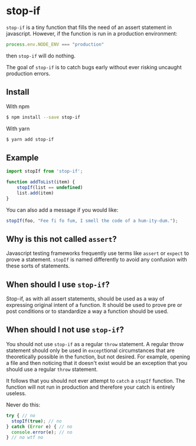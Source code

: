 # stop-if

`stop-if` is a tiny function that fills the need of an assert statement in javascript. However, if the function is run in a production environment:

``` js
process.env.NODE_ENV === "production"
```

then `stop-if` will do nothing. 

The goal of `stop-if` is to catch bugs early without ever risking uncaught production errors. 

## Install

With npm
``` bash
$ npm install --save stop-if
```

With yarn
``` bash 
$ yarn add stop-if
```

## Example

``` js
import stopIf from 'stop-if';

function addToList(item) {
    stopIf(list == undefined)
    list.add(item)
}
```

You can also add a message if you would like:

``` js 
stopIf(foo, "Fee fi fo fum, I smell the code of a hum-ity-dum.");
```

## Why is this not called `assert`?

Javascript testing frameworks frequently use terms like `assert` or `expect` to prove a statement. `stopIf` is named differently to avoid any confusion with these sorts of statements.

## When should I use `stop-if`? 

Stop-if, as with all assert statements, should be used as a way of expressing original intent of a function. It should be used to prove pre or post conditions or to standardize a way a function should be used. 

## When should I not use `stop-if`? 

You should not use `stop-if` as a regular `throw` statement. A regular throw statement should only be used in `except`tional circumstances that are theoretically possible in the function, but not desired. For example, opening a file and then noticing that it doesn't exist would be an exception that you should use a regular `throw` statement.

It follows that you should not ever attempt to `catch` a `stopIf` function. The function will not run in production and therefore your catch is entirely useless.

Never do this:

``` js 
try { // no 
  stopIf(true); // no
} catch (Error e) { // no 
  console.error(e); // no 
} // no wtf no
```

